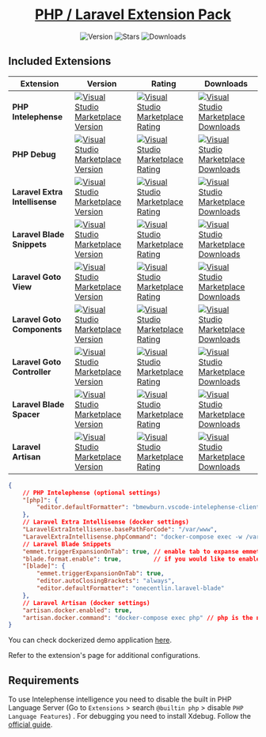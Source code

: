 <div align="center">
  <h1 id="Test"><a target="_blank" href="https://marketplace.visualstudio.com/items?itemName=devastion.php-laravel-all-in-one" alt="PHP / Laravel Extension Pack VSCode Marketplace">PHP / Laravel Extension Pack</a></h1>
  <img src="https://img.shields.io/visual-studio-marketplace/v/devastion.php-laravel-all-in-one" alt="Version" /> <img src="https://img.shields.io/visual-studio-marketplace/stars/devastion.php-laravel-all-in-one" alt="Stars" />
  <img src="https://img.shields.io/visual-studio-marketplace/d/devastion.php-laravel-all-in-one" alt="Downloads" />
</div>

## Included Extensions

| Extension                      | Version                                                                                                                                                                                                                                 | Rating                                                                                                                                                                                                                                     | Downloads                                                                                                                                                                                                                                 |
| ------------------------------ | --------------------------------------------------------------------------------------------------------------------------------------------------------------------------------------------------------------------------------------- | ------------------------------------------------------------------------------------------------------------------------------------------------------------------------------------------------------------------------------------------ | ----------------------------------------------------------------------------------------------------------------------------------------------------------------------------------------------------------------------------------------- |
| **PHP Intelephense**           | [![Visual Studio Marketplace Version](https://img.shields.io/visual-studio-marketplace/v/bmewburn.vscode-intelephense-client)](https://marketplace.visualstudio.com/items?itemName=bmewburn.vscode-intelephense-client)                 | [![Visual Studio Marketplace Rating](https://img.shields.io/visual-studio-marketplace/stars/bmewburn.vscode-intelephense-client)](https://marketplace.visualstudio.com/items?itemName=bmewburn.vscode-intelephense-client)                 | [![Visual Studio Marketplace Downloads](https://img.shields.io/visual-studio-marketplace/d/bmewburn.vscode-intelephense-client)](https://marketplace.visualstudio.com/items?itemName=bmewburn.vscode-intelephense-client)                 |
| **PHP Debug**                  | [![Visual Studio Marketplace Version](https://img.shields.io/visual-studio-marketplace/v/xdebug.php-debug)](https://marketplace.visualstudio.com/items?itemName=xdebug.php-debug)                                                       | [![Visual Studio Marketplace Rating](https://img.shields.io/visual-studio-marketplace/stars/xdebug.php-debug)](https://marketplace.visualstudio.com/items?itemName=xdebug.php-debug)                                                       | [![Visual Studio Marketplace Downloads](https://img.shields.io/visual-studio-marketplace/d/xdebug.php-debug)](https://marketplace.visualstudio.com/items?itemName=xdebug.php-debug)                                                       |
| **Laravel Extra Intellisense** | [![Visual Studio Marketplace Version](https://img.shields.io/visual-studio-marketplace/v/amiralizadeh9480.laravel-extra-intellisense)](https://marketplace.visualstudio.com/items?itemName=amiralizadeh9480.laravel-extra-intellisense) | [![Visual Studio Marketplace Rating](https://img.shields.io/visual-studio-marketplace/stars/amiralizadeh9480.laravel-extra-intellisense)](https://marketplace.visualstudio.com/items?itemName=amiralizadeh9480.laravel-extra-intellisense) | [![Visual Studio Marketplace Downloads](https://img.shields.io/visual-studio-marketplace/d/amiralizadeh9480.laravel-extra-intellisense)](https://marketplace.visualstudio.com/items?itemName=amiralizadeh9480.laravel-extra-intellisense) |
| **Laravel Blade Snippets**     | [![Visual Studio Marketplace Version](https://img.shields.io/visual-studio-marketplace/v/onecentlin.laravel-blade)](https://marketplace.visualstudio.com/items?itemName=onecentlin.laravel-blade)                                       | [![Visual Studio Marketplace Rating](https://img.shields.io/visual-studio-marketplace/stars/onecentlin.laravel-blade)](https://marketplace.visualstudio.com/items?itemName=onecentlin.laravel-blade)                                       | [![Visual Studio Marketplace Downloads](https://img.shields.io/visual-studio-marketplace/d/onecentlin.laravel-blade)](https://marketplace.visualstudio.com/items?itemName=onecentlin.laravel-blade)                                       |
| **Laravel Goto View**          | [![Visual Studio Marketplace Version](https://img.shields.io/visual-studio-marketplace/v/codingyu.laravel-goto-view)](https://marketplace.visualstudio.com/items?itemName=codingyu.laravel-goto-view)                                   | [![Visual Studio Marketplace Rating](https://img.shields.io/visual-studio-marketplace/stars/codingyu.laravel-goto-view)](https://marketplace.visualstudio.com/items?itemName=codingyu.laravel-goto-view)                                   | [![Visual Studio Marketplace Downloads](https://img.shields.io/visual-studio-marketplace/d/codingyu.laravel-goto-view)](https://marketplace.visualstudio.com/items?itemName=codingyu.laravel-goto-view)                                   |
| **Laravel Goto Components**    | [![Visual Studio Marketplace Version](https://img.shields.io/visual-studio-marketplace/v/naoray.laravel-goto-components)](https://marketplace.visualstudio.com/items?itemName=naoray.laravel-goto-components)                           | [![Visual Studio Marketplace Rating](https://img.shields.io/visual-studio-marketplace/stars/naoray.laravel-goto-components)](https://marketplace.visualstudio.com/items?itemName=naoray.laravel-goto-components)                           | [![Visual Studio Marketplace Downloads](https://img.shields.io/visual-studio-marketplace/d/naoray.laravel-goto-components)](https://marketplace.visualstudio.com/items?itemName=naoray.laravel-goto-components)                           |
| **Laravel Goto Controller**    | [![Visual Studio Marketplace Version](https://img.shields.io/visual-studio-marketplace/v/pgl.laravel-jump-controller)](https://marketplace.visualstudio.com/items?itemName=pgl.laravel-jump-controller)                                 | [![Visual Studio Marketplace Rating](https://img.shields.io/visual-studio-marketplace/stars/pgl.laravel-jump-controller)](https://marketplace.visualstudio.com/items?itemName=pgl.laravel-jump-controller)                                 | [![Visual Studio Marketplace Downloads](https://img.shields.io/visual-studio-marketplace/d/pgl.laravel-jump-controller)](https://marketplace.visualstudio.com/items?itemName=pgl.laravel-jump-controller)                                 |
| **Laravel Blade Spacer**       | [![Visual Studio Marketplace Version](https://img.shields.io/visual-studio-marketplace/v/austenc.laravel-blade-spacer)](https://marketplace.visualstudio.com/items?itemName=austenc.laravel-blade-spacer)                               | [![Visual Studio Marketplace Rating](https://img.shields.io/visual-studio-marketplace/stars/austenc.laravel-blade-spacer)](https://marketplace.visualstudio.com/items?itemName=austenc.laravel-blade-spacer)                               | [![Visual Studio Marketplace Downloads](https://img.shields.io/visual-studio-marketplace/d/austenc.laravel-blade-spacer)](https://marketplace.visualstudio.com/items?itemName=austenc.laravel-blade-spacer)                               |
| **Laravel Artisan**            | [![Visual Studio Marketplace Version](https://img.shields.io/visual-studio-marketplace/v/ryannaddy.laravel-artisan)](https://marketplace.visualstudio.com/items?itemName=ryannaddy.laravel-artisan)                                     | [![Visual Studio Marketplace Rating](https://img.shields.io/visual-studio-marketplace/stars/ryannaddy.laravel-artisan)](https://marketplace.visualstudio.com/items?itemName=ryannaddy.laravel-artisan)                                     | [![Visual Studio Marketplace Downloads](https://img.shields.io/visual-studio-marketplace/d/ryannaddy.laravel-artisan)](https://marketplace.visualstudio.com/items?itemName=ryannaddy.laravel-artisan)                                     |

```json
{
    // PHP Intelephense (optional settings)
    "[php]": {
        "editor.defaultFormatter": "bmewburn.vscode-intelephense-client"
    },
    // Laravel Extra Intellisense (docker settings)
    "LaravelExtraIntellisense.basePathForCode": "/var/www",
    "LaravelExtraIntellisense.phpCommand": "docker-compose exec -w /var/www/ php php -r \"{code}\"",
    // Laravel Blade Snippets
    "emmet.triggerExpansionOnTab": true, // enable tab to expanse emmet tags
    "blade.format.enable": true,         // if you would like to enable blade format
    "[blade]": {
        "emmet.triggerExpansionOnTab": true,
        "editor.autoClosingBrackets": "always",
        "editor.defaultFormatter": "onecentlin.laravel-blade"
    },
    // Laravel Artisan (docker settings)
    "artisan.docker.enabled": true,
    "artisan.docker.command": "docker-compose exec php" // php is the name of docker-compose service
}
```

You can check dockerized demo application [here](https://github.com/devastion/php-laravel-all-in-one/tree/main/laravel-todo-app).

Refer to the extension's page for additional configurations.

## Requirements

To use Intelephense intelligence you need to disable the built in PHP Language Server (Go to `Extensions` > search `@builtin php` > disable `PHP Language Features`) . For debugging you need to install Xdebug. Follow the [official guide](https://xdebug.org/docs/install).

